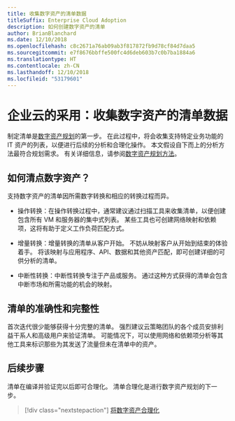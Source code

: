```yaml
---
title: 收集数字资产的清单数据
titleSuffix: Enterprise Cloud Adoption
description: 如何创建数字资产的清单
author: BrianBlanchard
ms.date: 12/10/2018
ms.openlocfilehash: c8c2671a76ab09ab3f817872fb9d78cf84d7daa5
ms.sourcegitcommit: e7f8676bbffe500fc4d6deb603b7c0b7ba1884a6
ms.translationtype: HT
ms.contentlocale: zh-CN
ms.lasthandoff: 12/10/2018
ms.locfileid: "53179601"
---
```

# <a name="enterprise-cloud-adoption-gather-inventory-data-for-a-digital-estate"></a>企业云的采用：收集数字资产的清单数据

制定清单是[数字资产规划](overview.md)的第一步。 在此过程中，将会收集支持特定业务功能的 IT 资产的列表，以便进行后续的分析和合理化操作。 本文假设自下而上的分析方法最符合规划需求。 有关详细信息，请参阅[数字资产规划方法](./approach.md)。

## <a name="how-can-a-digital-estate-be-inventoried"></a>如何清点数字资产？

支持数字资产的清单因所需数字转换和相应的转换过程而异。

- 操作转换：在操作转换过程中，通常建议通过扫描工具来收集清单，以便创建包含所有 VM 和服务器的集中式列表。 某些工具也可创建网络映射和依赖项，这将有助于定义工作负荷匹配方式。

- 增量转换：增量转换的清单从客户开始。 不妨从映射客户从开始到结束的体验着手。 将该映射与应用程序、API、数据和其他资产匹配，即可创建详细的可供分析的清单。

- 中断性转换：中断性转换专注于产品或服务。 通过这种方式获得的清单会包含中断市场和所需功能的机会的映射。

## <a name="accuracy-and-completeness-of-an-inventory"></a>清单的准确性和完整性

首次迭代很少能够获得十分完整的清单。 强烈建议云策略团队的各个成员安排利益干系人和高级用户来验证清单。 可能情况下，可以使用网络和依赖项分析等其他工具来标识那些为其发送了流量但未在清单中的资产。

## <a name="next-steps"></a>后续步骤

清单在编译并验证完以后即可合理化。 清单合理化是进行数字资产规划的下一步。

> [!div class="nextstepaction"]
> [将数字资产合理化](rationalize.md)